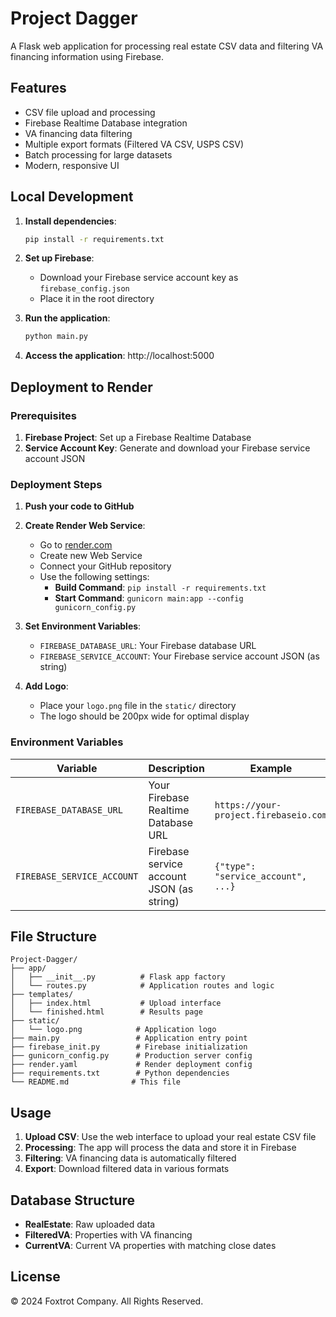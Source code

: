 # Project Dagger

A Flask web application for processing real estate CSV data and filtering VA financing information using Firebase.

## Features

- CSV file upload and processing
- Firebase Realtime Database integration
- VA financing data filtering
- Multiple export formats (Filtered VA CSV, USPS CSV)
- Batch processing for large datasets
- Modern, responsive UI

## Local Development

1. **Install dependencies**:
   ```bash
   pip install -r requirements.txt
   ```

2. **Set up Firebase**:
   - Download your Firebase service account key as `firebase_config.json`
   - Place it in the root directory

3. **Run the application**:
   ```bash
   python main.py
   ```

4. **Access the application**: http://localhost:5000

## Deployment to Render

### Prerequisites

1. **Firebase Project**: Set up a Firebase Realtime Database
2. **Service Account Key**: Generate and download your Firebase service account JSON

### Deployment Steps

1. **Push your code to GitHub**

2. **Create Render Web Service**:
   - Go to [render.com](https://render.com)
   - Create new Web Service
   - Connect your GitHub repository
   - Use the following settings:
     - **Build Command**: `pip install -r requirements.txt`
     - **Start Command**: `gunicorn main:app --config gunicorn_config.py`

3. **Set Environment Variables**:
   - `FIREBASE_DATABASE_URL`: Your Firebase database URL
   - `FIREBASE_SERVICE_ACCOUNT`: Your Firebase service account JSON (as string)

4. **Add Logo**:
   - Place your `logo.png` file in the `static/` directory
   - The logo should be 200px wide for optimal display

### Environment Variables

| Variable | Description | Example |
|----------|-------------|---------|
| `FIREBASE_DATABASE_URL` | Your Firebase Realtime Database URL | `https://your-project.firebaseio.com` |
| `FIREBASE_SERVICE_ACCOUNT` | Firebase service account JSON (as string) | `{"type": "service_account", ...}` |

## File Structure

```
Project-Dagger/
├── app/
│   ├── __init__.py          # Flask app factory
│   └── routes.py            # Application routes and logic
├── templates/
│   ├── index.html           # Upload interface
│   └── finished.html        # Results page
├── static/
│   └── logo.png            # Application logo
├── main.py                 # Application entry point
├── firebase_init.py        # Firebase initialization
├── gunicorn_config.py      # Production server config
├── render.yaml             # Render deployment config
├── requirements.txt        # Python dependencies
└── README.md              # This file
```

## Usage

1. **Upload CSV**: Use the web interface to upload your real estate CSV file
2. **Processing**: The app will process the data and store it in Firebase
3. **Filtering**: VA financing data is automatically filtered
4. **Export**: Download filtered data in various formats

## Database Structure

- **RealEstate**: Raw uploaded data
- **FilteredVA**: Properties with VA financing
- **CurrentVA**: Current VA properties with matching close dates

## License

© 2024 Foxtrot Company. All Rights Reserved. 